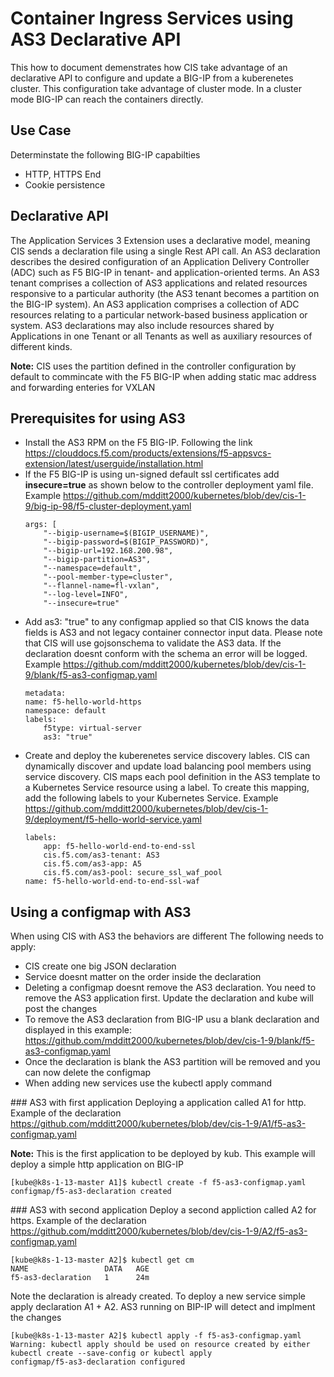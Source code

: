 # Container Ingress Services using AS3 Declarative API
This how to document demenstrates how CIS take advantage of an declarative API to configure and update a BIG-IP from a kuberenetes cluster. This configuration take advantage of cluster mode. In a cluster mode BIG-IP can reach the containers directly. 

## Use Case
Determinstate the following BIG-IP capabilties 

* HTTP, HTTPS End
* Cookie persistence

## Declarative API
The Application Services 3 Extension uses a declarative model, meaning CIS sends a declaration file using a single Rest API call. An AS3 declaration describes the desired configuration of an Application Delivery Controller (ADC) such as F5 BIG-IP in tenant- and application-oriented terms. An AS3 tenant comprises a collection of AS3 applications and related resources responsive to a particular authority (the AS3 tenant becomes a partition on the BIG-IP system). An AS3 application comprises a collection of ADC resources relating to a particular network-based business application or system. AS3 declarations may also include resources shared by Applications in one Tenant or all Tenants as well as auxiliary resources of different kinds.

**Note:** CIS uses the partition defined in the controller configuration by default to commincate with the F5 BIG-IP when adding static mac address and forwarding enteries for VXLAN

## Prerequisites for using AS3

* Install the AS3 RPM on the F5 BIG-IP. Following the link https://clouddocs.f5.com/products/extensions/f5-appsvcs-extension/latest/userguide/installation.html
* If the F5 BIG-IP is using un-signed default ssl certificates add **insecure=true** as shown below to the controller deployment yaml file. Example https://github.com/mdditt2000/kubernetes/blob/dev/cis-1-9/big-ip-98/f5-cluster-deployment.yaml
    ```
    args: [
        "--bigip-username=$(BIGIP_USERNAME)",
        "--bigip-password=$(BIGIP_PASSWORD)",
        "--bigip-url=192.168.200.98",
        "--bigip-partition=AS3",
        "--namespace=default",
        "--pool-member-type=cluster",
        "--flannel-name=fl-vxlan",
        "--log-level=INFO",
        "--insecure=true"
    ```
* Add as3: "true" to any configmap applied so that CIS knows the data fields is AS3 and not legacy container connector input data. Please note that CIS will use gojsonschema to validate the AS3 data. If the declaration doesnt conform with the schema an error will be logged. Example https://github.com/mdditt2000/kubernetes/blob/dev/cis-1-9/blank/f5-as3-configmap.yaml
    ```
    metadata:
    name: f5-hello-world-https
    namespace: default
    labels:
        f5type: virtual-server
        as3: "true"
    ```
* Create and deploy the kuberenetes service discovery lables. CIS can dynamically discover and update load balancing pool members using service discovery. CIS maps each pool definition in the AS3 template to a Kubernetes Service resource using a label. To create this mapping, add the following labels to your Kubernetes Service. Example https://github.com/mdditt2000/kubernetes/blob/dev/cis-1-9/deployment/f5-hello-world-service.yaml
    ```
    labels:
        app: f5-hello-world-end-to-end-ssl
        cis.f5.com/as3-tenant: AS3
        cis.f5.com/as3-app: A5
        cis.f5.com/as3-pool: secure_ssl_waf_pool
    name: f5-hello-world-end-to-end-ssl-waf
    ```
## Using a configmap with AS3
When using CIS with AS3 the behaviors are different The following needs to apply:

* CIS create one big JSON declaration 
* Service doesnt matter on the order inside the declaration 
* Deleting a configmap doesnt remove the AS3 declaration. You need to remove the AS3 application first. Update the declaration and kube will post the changes
* To remove the AS3 declaration from BIG-IP usu a blank declaration and displayed in this example: https://github.com/mdditt2000/kubernetes/blob/dev/cis-1-9/blank/f5-as3-configmap.yaml
* Once the declaration is blank the AS3 partition will be removed and you can now delete the configmap
* When adding new services use the kubectl apply command

### AS3 with first application
Deploying a application called A1 for http. Example of the declaration https://github.com/mdditt2000/kubernetes/blob/dev/cis-1-9/A1/f5-as3-configmap.yaml

**Note:** This is the first application to be deployed by kub. This example will deploy a simple http application on BIG-IP
```
[kube@k8s-1-13-master A1]$ kubectl create -f f5-as3-configmap.yaml
configmap/f5-as3-declaration created
```
### AS3 with second application
Deploy a second appliction called A2 for https. Example of the declaration https://github.com/mdditt2000/kubernetes/blob/dev/cis-1-9/A2/f5-as3-configmap.yaml
```
[kube@k8s-1-13-master A2]$ kubectl get cm
NAME                 DATA   AGE
f5-as3-declaration   1      24m
```
Note the declaration is already created. To deploy a new service simple apply declaration A1 + A2. AS3 running on BIP-IP will detect and implment the changes
```
[kube@k8s-1-13-master A2]$ kubectl apply -f f5-as3-configmap.yaml
Warning: kubectl apply should be used on resource created by either kubectl create --save-config or kubectl apply
configmap/f5-as3-declaration configured
```